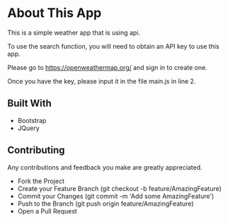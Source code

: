 # About This App
This is a simple weather app that is using api.

To use the search function, you will need to obtain an API key to use this app.

Please go to https://openweathermap.org/ and sign in to create one.

Once you have the key, please input it in the file main.js in line 2.

## Built With 
* Bootstrap
* JQuery 

## Contributing 
Any contributions and feedback you make are greatly appreciated.
* Fork the Project
* Create your Feature Branch (git checkout -b feature/AmazingFeature)
* Commit your Changes (git commit -m 'Add some AmazingFeature')
* Push to the Branch (git push origin feature/AmazingFeature)
* Open a Pull Request

